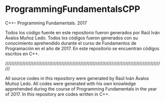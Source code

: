 # ProgrammingFundamentalsCPP
C++- Programming Fundamentals. 2017

Todos los código fuente en este repositorio fueron generados por Raúl Iván Ávalos Muñoz Ledo. 
Todos los códigos fueron generados con su conocimiento aprehendido durante el curso de Fundamentos de Programación en el año de 2017. 
En este repositorio se encuentran códigos escritos en C++.

//////////////////////////////////////////////////////////////////////////////////////////////////////

All source codes in this repository were generated by Raúl Iván Ávalos Muñoz Ledo. 
All codes were generated with his own knowledge apprehended during the course of Programming Fundamentals in the year of 2017. 
In this repository are codes written in C++.
